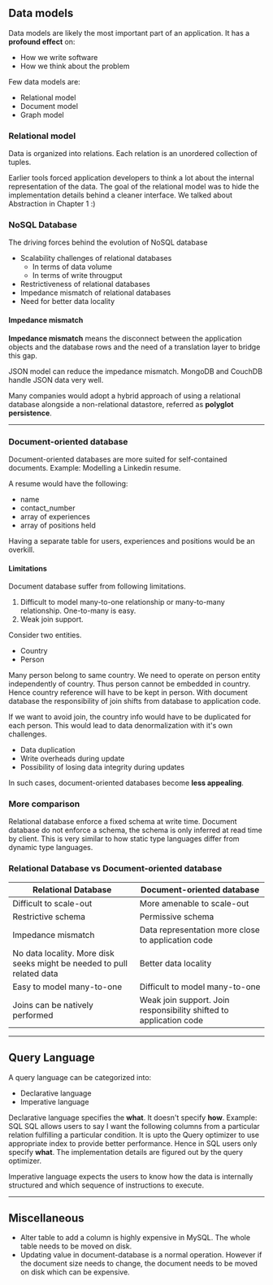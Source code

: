 ## Data models

Data models are likely the most important part of an application. It has a **profound effect** on:
- How we write software
- How we think about the problem

Few data models are:
- Relational model
- Document model
- Graph model

### Relational model

Data is organized into relations. Each relation is an unordered collection of tuples.

Earlier tools forced application developers to think a lot about the internal representation of the data. The goal of the relational model was to hide the implementation details behind a cleaner interface.
We talked about Abstraction in Chapter 1 :)

### NoSQL Database

The driving forces behind the evolution of NoSQL database
- Scalability challenges of relational databases
  - In terms of data volume
  - In terms of write througput
- Restrictiveness of relational databases
- Impedance mismatch of relational databases
- Need for better data locality

#### Impedance mismatch

**Impedance mismatch** means the disconnect between the application objects and the database rows and the need of a translation layer to bridge this gap.

JSON model can reduce the impedance mismatch. MongoDB and CouchDB handle JSON data very well.

Many companies would adopt a hybrid approach of using a relational database alongside a non-relational datastore, referred as **polyglot persistence**.

---

### Document-oriented database

Document-oriented databases are more suited for self-contained documents. Example: Modelling a Linkedin resume.

A resume would have the following:
- name
- contact_number
- array of experiences
- array of positions held

Having a separate table for users, experiences and positions would be an overkill.

#### Limitations

Document database suffer from following limitations.
1. Difficult to model many-to-one relationship or many-to-many relationship. One-to-many is easy.
2. Weak join support.

Consider two entities.
- Country
- Person

Many person belong to same country. We need to operate on person entity independently of country. Thus person cannot be embedded in country. Hence country reference will have to be kept in person.
With document database the responsibility of join shifts from database to application code.

If we want to avoid join, the country info would have to be duplicated for each person. This would lead to data denormalization with it's own challenges.
- Data duplication
- Write overheads during update
- Possibility of losing data integrity during updates

In such cases, document-oriented databases become **less appealing**.

### More comparison

Relational database enforce a fixed schema at write time. Document database do not enforce a schema, the schema is only inferred at read time by client.
This is very similar to how static type languages differ from dynamic type languages.

### Relational Database vs Document-oriented database

| Relational Database | Document-oriented database |
|---------------------|------------------------------|
| Difficult to scale-out | More amenable to scale-out |
| Restrictive schema | Permissive schema |
| Impedance mismatch | Data representation more close to application code | 
| No data locality. More disk seeks might be needed to pull related data | Better data locality |
| Easy to model many-to-one | Difficult to model many-to-one |
| Joins can be natively performed | Weak join support. Join responsibility shifted to application code |

---

## Query Language

A query language can be categorized into:
- Declarative language
- Imperative language

Declarative language specifies the **what**. It doesn't specify **how**. Example: SQL
SQL allows users to say I want the following columns from a particular relation fulfilling a particular condition. It is upto the Query optimizer to use appropriate index to provide better performance.
Hence in SQL users only specify **what**. The implementation details are figured out by the query optimizer.

Imperative language expects the users to know how the data is internally structured and which sequence of instructions to execute.

---

## Miscellaneous

- Alter table to add a column is highly expensive in MySQL. The whole table needs to be moved on disk.
- Updating value in document-database is a normal operation. However if the document size needs to change, the document needs to be moved on disk which can be expensive.
